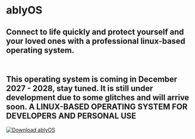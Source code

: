 # ablyOS
Connect to life quickly and protect yourself and your loved ones with a professional linux-based operating system.<br><br>
--
This operating system is coming in December 2027 - 2028, stay tuned. It is still under development due to some glitches and will arrive soon. A LINUX-BASED OPERATING SYSTEM FOR DEVELOPERS AND PERSONAL USE
--


[![Download ablyOS](https://a.fsdn.com/con/app/sf-download-button)](https://sourceforge.net/projects/ablyos/files/latest/download)

